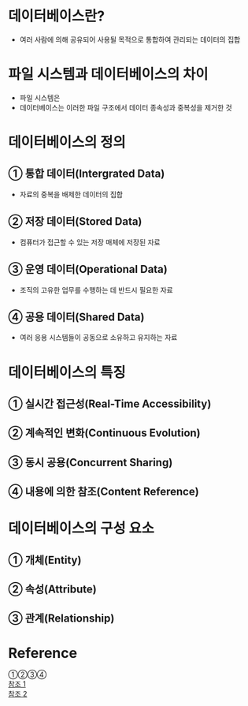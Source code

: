 # 데이터베이스란?
- 여러 사람에 의해 공유되어 사용될 목적으로 통합하여 관리되는 데이터의 집합
#

# 파일 시스템과 데이터베이스의 차이
- 파일 시스템은
- 데이터베이스는 이러한 파일 구조에서 데이터 종속성과 중복성을 제거한 것

# 데이터베이스의 정의
## ① 통합 데이터(Intergrated Data)
- 자료의 중복을 배제한 데이터의 집합
## ② 저장 데이터(Stored Data)
- 컴퓨터가 접근할 수 있는 저장 매체에 저장된 자료
## ③ 운영 데이터(Operational Data)
- 조직의 고유한 업무를 수행하는 데 반드시 필요한 자료
## ④ 공용 데이터(Shared Data)
- 여러 응용 시스템들이 공동으로 소유하고 유지하는 자료
#

# 데이터베이스의 특징
## ① 실시간 접근성(Real-Time Accessibility)
## ② 계속적인 변화(Continuous Evolution)
## ③ 동시 공용(Concurrent Sharing)
## ④ 내용에 의한 참조(Content Reference)
#

# 데이터베이스의 구성 요소
## ① 개체(Entity)
## ② 속성(Attribute)
## ③ 관계(Relationship)
#

# Reference
①②③④  
[참조 1](https://coding-factory.tistory.com/214?category=784883)  
[참조 2](https://blog.naver.com/syunjae21/221984497956)  

